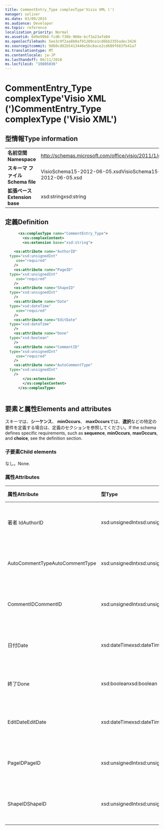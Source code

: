 ```yaml
---
title: CommentEntry_Type complexType'Visio XML (')
manager: soliver
ms.date: 03/09/2015
ms.audience: Developer
ms.topic: reference
localization_priority: Normal
ms.assetid: 6d9e99b8-fcd6-f36b-960e-bcf3a23afe04
ms.openlocfilehash: 5ee3c9f2aa8b0af91289ce1cd6bb2355adec3426
ms.sourcegitcommit: 9d60cd82b5413446e5bc8ace2cd689f683fb41a7
ms.translationtype: MT
ms.contentlocale: ja-JP
ms.lasthandoff: 06/11/2018
ms.locfileid: "19805036"
---
```

# <a name="commententrytype-complextype-visio-xml"></a><span data-ttu-id="a45f2-102">CommentEntry_Type complexType'Visio XML (')</span><span class="sxs-lookup"><span data-stu-id="a45f2-102">CommentEntry_Type complexType ('Visio XML')</span></span>

## <a name="type-information"></a><span data-ttu-id="a45f2-103">型情報</span><span class="sxs-lookup"><span data-stu-id="a45f2-103">Type information</span></span>

|||
|:-----|:-----|
|<span data-ttu-id="a45f2-104">**名前空間**</span><span class="sxs-lookup"><span data-stu-id="a45f2-104">**Namespace**</span></span> <br/> |http://schemas.microsoft.com/office/visio/2011/1/core  <br/> |
|<span data-ttu-id="a45f2-105">**スキーマ ファイル**</span><span class="sxs-lookup"><span data-stu-id="a45f2-105">**Schema file**</span></span> <br/> |<span data-ttu-id="a45f2-106">VisioSchema15-2012-06-05.xsd</span><span class="sxs-lookup"><span data-stu-id="a45f2-106">VisioSchema15-2012-06-05.xsd</span></span>  <br/> |
|<span data-ttu-id="a45f2-107">**拡張ベース**</span><span class="sxs-lookup"><span data-stu-id="a45f2-107">**Extension base**</span></span> <br/> |<span data-ttu-id="a45f2-108">xsd:string</span><span class="sxs-lookup"><span data-stu-id="a45f2-108">xsd:string</span></span>  <br/> |
   
## <a name="definition"></a><span data-ttu-id="a45f2-109">定義</span><span class="sxs-lookup"><span data-stu-id="a45f2-109">Definition</span></span>

```XML
      <xs:complexType name="CommentEntry_Type">
        <xs:complexContent>
        <xs:extension base="xsd:string">
      
    <xs:attribute name="AuthorID"
  type="xsd:unsignedInt"
     use="required"
    />
    <xs:attribute name="PageID"
  type="xsd:unsignedInt"
     use="required"
    />
    <xs:attribute name="ShapeID"
  type="xsd:unsignedInt"
    />
    <xs:attribute name="Date"
  type="xsd:dateTime"
     use="required"
    />
    <xs:attribute name="EditDate"
  type="xsd:dateTime"
    />
    <xs:attribute name="Done"
  type="xsd:boolean"
    />
    <xs:attribute name="CommentID"
  type="xsd:unsignedInt"
     use="required"
    />
    <xs:attribute name="AutoCommentType"
  type="xsd:unsignedInt"
    />
        </xs:extension>
        </xs:complexContent>
      </xs:complexType>
      
```

## <a name="elements-and-attributes"></a><span data-ttu-id="a45f2-110">要素と属性</span><span class="sxs-lookup"><span data-stu-id="a45f2-110">Elements and attributes</span></span>

<span data-ttu-id="a45f2-111">スキーマは、**シーケンス**、 **minOccurs**、 **maxOccurs**では、**選択**などの特定の要件を定義する場合は、定義のセクションを参照してください。</span><span class="sxs-lookup"><span data-stu-id="a45f2-111">If the schema defines specific requirements, such as **sequence**, **minOccurs**, **maxOccurs**, and **choice**, see the definition section.</span></span> 
  
### <a name="child-elements"></a><span data-ttu-id="a45f2-112">子要素</span><span class="sxs-lookup"><span data-stu-id="a45f2-112">Child elements</span></span>

<span data-ttu-id="a45f2-113">なし。</span><span class="sxs-lookup"><span data-stu-id="a45f2-113">None.</span></span>
  
### <a name="attributes"></a><span data-ttu-id="a45f2-114">属性</span><span class="sxs-lookup"><span data-stu-id="a45f2-114">Attributes</span></span>

|<span data-ttu-id="a45f2-115">**属性**</span><span class="sxs-lookup"><span data-stu-id="a45f2-115">**Attribute**</span></span>|<span data-ttu-id="a45f2-116">**型**</span><span class="sxs-lookup"><span data-stu-id="a45f2-116">**Type**</span></span>|<span data-ttu-id="a45f2-117">**必須**</span><span class="sxs-lookup"><span data-stu-id="a45f2-117">**Required**</span></span>|<span data-ttu-id="a45f2-118">**説明**</span><span class="sxs-lookup"><span data-stu-id="a45f2-118">**Description**</span></span>|<span data-ttu-id="a45f2-119">**使用可能な値**</span><span class="sxs-lookup"><span data-stu-id="a45f2-119">**Possible values**</span></span>|
|:-----|:-----|:-----|:-----|:-----|
|<span data-ttu-id="a45f2-120">著者 Id</span><span class="sxs-lookup"><span data-stu-id="a45f2-120">AuthorID</span></span>  <br/> |<span data-ttu-id="a45f2-121">xsd:unsignedInt</span><span class="sxs-lookup"><span data-stu-id="a45f2-121">xsd:unsignedInt</span></span>  <br/> |<span data-ttu-id="a45f2-122">必須</span><span class="sxs-lookup"><span data-stu-id="a45f2-122">required</span></span>  <br/> ||<span data-ttu-id="a45f2-123">Xsd:unsignedInt の値を入力します。</span><span class="sxs-lookup"><span data-stu-id="a45f2-123">Values of the xsd:unsignedInt type.</span></span>  <br/> |
|<span data-ttu-id="a45f2-124">AutoCommentType</span><span class="sxs-lookup"><span data-stu-id="a45f2-124">AutoCommentType</span></span>  <br/> |<span data-ttu-id="a45f2-125">xsd:unsignedInt</span><span class="sxs-lookup"><span data-stu-id="a45f2-125">xsd:unsignedInt</span></span>  <br/> |<span data-ttu-id="a45f2-126">省略可能</span><span class="sxs-lookup"><span data-stu-id="a45f2-126">optional</span></span>  <br/> ||<span data-ttu-id="a45f2-127">Xsd:unsignedInt の値を入力します。</span><span class="sxs-lookup"><span data-stu-id="a45f2-127">Values of the xsd:unsignedInt type.</span></span>  <br/> |
|<span data-ttu-id="a45f2-128">CommentID</span><span class="sxs-lookup"><span data-stu-id="a45f2-128">CommentID</span></span>  <br/> |<span data-ttu-id="a45f2-129">xsd:unsignedInt</span><span class="sxs-lookup"><span data-stu-id="a45f2-129">xsd:unsignedInt</span></span>  <br/> |<span data-ttu-id="a45f2-130">必須</span><span class="sxs-lookup"><span data-stu-id="a45f2-130">required</span></span>  <br/> ||<span data-ttu-id="a45f2-131">Xsd:unsignedInt の値を入力します。</span><span class="sxs-lookup"><span data-stu-id="a45f2-131">Values of the xsd:unsignedInt type.</span></span>  <br/> |
|<span data-ttu-id="a45f2-132">日付</span><span class="sxs-lookup"><span data-stu-id="a45f2-132">Date</span></span>  <br/> |<span data-ttu-id="a45f2-133">xsd:dateTime</span><span class="sxs-lookup"><span data-stu-id="a45f2-133">xsd:dateTime</span></span>  <br/> |<span data-ttu-id="a45f2-134">必須</span><span class="sxs-lookup"><span data-stu-id="a45f2-134">required</span></span>  <br/> ||<span data-ttu-id="a45f2-135">Xsd:dateTime の値を入力します。</span><span class="sxs-lookup"><span data-stu-id="a45f2-135">Values of the xsd:dateTime type.</span></span>  <br/> |
|<span data-ttu-id="a45f2-136">終了</span><span class="sxs-lookup"><span data-stu-id="a45f2-136">Done</span></span>  <br/> |<span data-ttu-id="a45f2-137">xsd:boolean</span><span class="sxs-lookup"><span data-stu-id="a45f2-137">xsd:boolean</span></span>  <br/> |<span data-ttu-id="a45f2-138">省略可能</span><span class="sxs-lookup"><span data-stu-id="a45f2-138">optional</span></span>  <br/> ||<span data-ttu-id="a45f2-139">Xsd:boolean の値を入力します。</span><span class="sxs-lookup"><span data-stu-id="a45f2-139">Values of the xsd:boolean type.</span></span>  <br/> |
|<span data-ttu-id="a45f2-140">EditDate</span><span class="sxs-lookup"><span data-stu-id="a45f2-140">EditDate</span></span>  <br/> |<span data-ttu-id="a45f2-141">xsd:dateTime</span><span class="sxs-lookup"><span data-stu-id="a45f2-141">xsd:dateTime</span></span>  <br/> |<span data-ttu-id="a45f2-142">省略可能</span><span class="sxs-lookup"><span data-stu-id="a45f2-142">optional</span></span>  <br/> ||<span data-ttu-id="a45f2-143">Xsd:dateTime の値を入力します。</span><span class="sxs-lookup"><span data-stu-id="a45f2-143">Values of the xsd:dateTime type.</span></span>  <br/> |
|<span data-ttu-id="a45f2-144">PageID</span><span class="sxs-lookup"><span data-stu-id="a45f2-144">PageID</span></span>  <br/> |<span data-ttu-id="a45f2-145">xsd:unsignedInt</span><span class="sxs-lookup"><span data-stu-id="a45f2-145">xsd:unsignedInt</span></span>  <br/> |<span data-ttu-id="a45f2-146">必須</span><span class="sxs-lookup"><span data-stu-id="a45f2-146">required</span></span>  <br/> ||<span data-ttu-id="a45f2-147">Xsd:unsignedInt の値を入力します。</span><span class="sxs-lookup"><span data-stu-id="a45f2-147">Values of the xsd:unsignedInt type.</span></span>  <br/> |
|<span data-ttu-id="a45f2-148">ShapeID</span><span class="sxs-lookup"><span data-stu-id="a45f2-148">ShapeID</span></span>  <br/> |<span data-ttu-id="a45f2-149">xsd:unsignedInt</span><span class="sxs-lookup"><span data-stu-id="a45f2-149">xsd:unsignedInt</span></span>  <br/> |<span data-ttu-id="a45f2-150">省略可能</span><span class="sxs-lookup"><span data-stu-id="a45f2-150">optional</span></span>  <br/> ||<span data-ttu-id="a45f2-151">Xsd:unsignedInt の値を入力します。</span><span class="sxs-lookup"><span data-stu-id="a45f2-151">Values of the xsd:unsignedInt type.</span></span>  <br/> |
   

